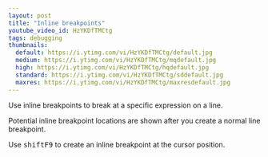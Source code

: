 ```yaml
---
layout: post
title: "Inline breakpoints"
youtube_video_id: HzYKDfTMCtg
tags: debugging
thumbnails:
  default: https://i.ytimg.com/vi/HzYKDfTMCtg/default.jpg
  medium: https://i.ytimg.com/vi/HzYKDfTMCtg/mqdefault.jpg
  high: https://i.ytimg.com/vi/HzYKDfTMCtg/hqdefault.jpg
  standard: https://i.ytimg.com/vi/HzYKDfTMCtg/sddefault.jpg
  maxres: https://i.ytimg.com/vi/HzYKDfTMCtg/maxresdefault.jpg
---
```


Use inline breakpoints to break at a specific expression on a line.

Potential inline breakpoint locations are shown after you create a normal line breakpoint.

Use <kbd>shift</kbd><kbd>F9</kbd> to create an inline breakpoint at the cursor position.
